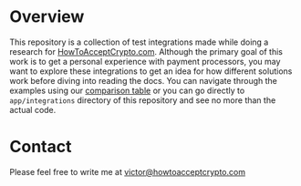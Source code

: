 # Overview

This repository is a collection of test integrations made while doing a research for [HowToAcceptCrypto.com](http://HowToAcceptCrypto.com). Although the primary goal of this work is to get a personal experience with payment processors, you may want to explore these integrations to get an idea for how different solutions work before diving into reading the docs. You can navigate through the examples using our [comparison table](http://HowToAcceptCrypto.com/table) or you can go directly to `app/integrations` directory of this repository and see no more than the actual code.


# Contact

Please feel free to write me at [victor@howtoacceptcrypto.com](mailto:victor@howtoacceptcrypto.com)